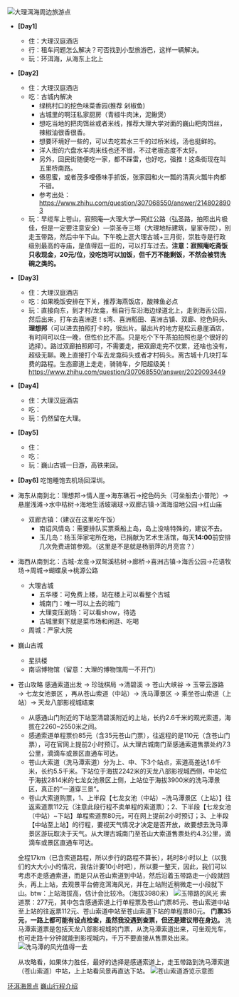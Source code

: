 ![大理洱海周边旅游点](https://k.sinaimg.cn/n/sinakd20118/297/w1170h1527/20220811/c62c-799b6dec5f1e0d2501c6d5c0db08d8cd.jpg/w700d1q75cms.jpg)

- **[Day1]** 
  - 住：大理汉庭酒店
  - 行：租车问题怎么解决？可否找到小型旅游巴，这样一辆解决。
  - 玩：环洱海，从海东上北上
- **[Day2]** 
  - 住：大理汉庭酒店
  - 吃：古城内解决
    - 绿桃村口的挖色味菜香园(推荐 剁椒鱼)
    - 古城里的啊汪私家厨房（青椒牛肉沫，泥鳅煲）
    - 想吃当地的把肉饵丝或者米线，推荐大理大学对面的巍山粑肉饵丝，辣椒油很香很香。
    - 想要环境好一些的，可以去吃若水三千的过桥米线，汤也挺鲜的。
    - 洋人街的六盘水羊肉米线也还不错，不过老板态度不太好。
    - 另外，回民街随便吃一家，都不踩雷，也好吃，强推！这条街现在叫五里桥南路。
    - 傣思蜜，或者茂多哩傣味手抓饭，张家园和火一瓢的清真火瓢牛肉都不错。
    - 参考出处：https://www.zhihu.com/question/307068550/answer/2148028903
  - 玩：早缆车上苍山，寂照庵—大理大学—网红公路（弘圣路，拍照出片极佳，但是一定要注意安全）—崇圣寺三塔（大理地标建筑，皇家寺院），别走玉带路，然后中午下山。下午晚上逛大理古城+三月街，崇胜寺是行政级别最高的寺庙，是值得逛一逛的，可以打车过去。**注意：寂照庵吃斋饭只收现金，20元/位，没吃饱可以加饭，但千万不能剩饭，不然会被罚洗碗之类的。**
- **[Day3]** 
  - 住：大理汉庭酒店
  - 吃：如果晚饭安排在下关，推荐海燕饭店，酸辣鱼必点
  - 玩：直接向东，到才村/龙龛，租自行车沿海边绿道北上，走到海舌公园，然后出来，打车去喜洲逛！s湾、喜洲稻田、喜洲古镇、双廊、挖色码头、**理想邦**（可以进去拍照打卡的，很出片。最出片的地方是松云悬崖酒店，有时间可以住一晚，但性价比不高。只是吃个下午茶拍拍照也是个很好的选择）。路过双廊拍照即可，不需要走，把双廊走完不仅累，还啥也没有，超级无聊。晚上直接打个车去龙龛码头或者才村码头。离古城十几块打车费的路程。生态廊道上走走，骑骑车，夕阳超级美！https://www.zhihu.com/question/307068550/answer/2029093449
- **[Day4]** 
  - 住：大理汉庭酒店
  - 吃：
  - 玩：仍然留在大理。
- **[Day5]**
  - 住：
  - 吃：
  - 玩：巍山古城一日游，高铁来回。
- **[Day6]** 吃饱睡饱去机场回深圳。

- 海东从南到北：理想邦->情人崖->海东礁石->挖色码头（可坐船去小普陀）->悬崖浅滩->水中枯树->海地生活玻璃球->双廊古镇->洱海湿地公园->红山庙
  - 双廊古镇：（建议在这里吃午饭）
    - 南诏风情岛：需要排队买票乘船上岛，岛上没啥特殊的，建议不去。
    - 玉几岛：杨玉萍家宅所在地，已捐献为艺术生活馆，每天**14:00**前安排几次免费进馆参观。（这里是不是就是杨丽萍的月亮宫？）
- 海西从南到北：古城-龙龛->双鸳溪枯树->廊桥->喜洲古镇->海舌公园->花语牧场->周城->蝴蝶泉->桃源公路
  - 大理古城
    - 五华楼：可免费上楼，站在楼上可以看整个古城
    - 城南门：唯一可以上去的城门
    - 大理变压剧场：可以看show，待选
    - 古城里剩下就是菜市场和闲逛、吃喝
  - 周城：严家大院
- 巍山古城
  - 星拱楼
  - 南诏博物馆（留意：大理的博物馆周一不开门）

- 苍山攻略
  感通索道出发 → 珍珑棋局 →清碧溪 → 苍山大峡谷 → 玉带云游路 → 七龙女池景区 ，再从苍山索道（中站）→ 洗马潭景区 → 乘坐苍山索道（上站）→ 天龙八部影视城结束
    - 从感通山门附近的下站至清碧溪附近的上站，长约2.6千米的观光索道，海拔在2260~2550米之间。
    - 感通索道单程票价85元（含35元苍山门票），往返程的是110元（含苍山门票），可在官网上提前2小时预订。从大理古城南门至感通索道售票处约7.3公里，滴滴车或景区直通车可达。
    - 苍山大索道（洗马潭索道）分为上、中、下3个站点，索道高差达1.6千米，长约5.5千米。下站位于海拔2242米的天龙八部影视城西侧，中站位于海拔2814米的七龙女池景区上侧，上站位于海拔3900米的洗马潭景区，真正的“一道穿三景”。
    - 苍山大索道购票，1、上半段【七龙女池（中站）~洗马潭景区（上站）】往返索道票112元（注意此段行程不卖单程的索道票）；2、下半段【七龙女池（中站）~下站】单程索道票80元，可在网上提前2小时预订；3、上半段【中站至上站】的行程，要视天气情况才决定是否开放，故要想去洗马潭景区游玩取决于天气。从大理古城南门至苍山大索道售票处约4.3公里，滴滴车或景区直通车可达。

  全程17km（已含索道路程，所以步行的路程不算长），耗时8小时以上（以我们的大大小小的情况，我估计要10小时吧），所以要一整天，因此，我们可以考虑不走感通索道，而是只从苍山索道到中站，然后沿着玉带路走一小段就回头，再上上站，去观景平台俯览洱海风光，并在上站附近稍微走一小段就下山。btw：上站海拔高，估计会比较冷。（海拔3980米）
  ![玉带路的风光](https://p1-q.mafengwo.net/s18/M00/E3/1F/CoUBYGDaqaiAZw4gABGdHks-h1Y845.jpg?imageView2%2F2%2Fw%2F680%2Fq%2F90)
  索道票：277元，其中包含感通索道上行单程票及苍山门票85元、苍山索道中站至上站的往返票112元、苍山索道中站至苍山索道下站的单程票80元。
  **门票35元，一路上都可能有设点检查，虽然我没遇到查票，但还是建议带在身边。**
  洗马潭索道票是包括天龙八部影视城的门票，从洗马潭索道出来，可坐观光车，也可走路十分钟就能到影视城内，千万不要直接从售票处出来。
  ![洗马潭的风光值得一去](https://p1-q.mafengwo.net/s18/M00/E2/71/CoUBYGDaqQKAS6mKAAxBHPyHtMg032.jpg?imageView2%2F2%2Fw%2F680%2Fq%2F90)

  从攻略看，如果体力胜任，最好的选择是感通索道上，走玉带路到洗马潭索道（苍山索道）中站，上上站看风景再直达下站。
  ![苍山索道游览示意图](https://pic3.zhimg.com/v2-bd5d82af10e622210c9152ad68faa12e_r.jpg)

[环洱海景点](https://zhuanlan.zhihu.com/p/183929811)
[巍山行程介绍](http://www.dali.gov.cn/dlrmzf/c101724/201906/1118a0ec7ba3447381109b913b1eac71.shtml)